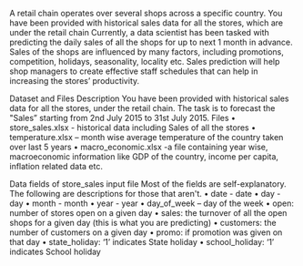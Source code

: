 A retail chain operates over several shops across a specific country. 
You have been provided with historical sales data for all the stores, which are under the retail chain Currently, a data scientist has been tasked with predicting the daily sales of all the shops for up to next 1 month in advance. 
Sales of the shops are influenced by many factors, including promotions, competition, holidays, seasonality, locality etc.
Sales prediction will help shop managers to create effective staff schedules that can help in increasing the stores’ productivity. 

Dataset and Files Description
You have been provided with historical sales data for all the stores, under the retail chain. The task is to forecast the "Sales” starting from 2nd July 2015 to 31st July 2015. 
Files
•	store_sales.xlsx - historical data including Sales of all the stores
•	temperature.xlsx – month wise average temperature of the country taken over last 5 years
•	macro_economic.xlsx -a file containing year wise, macroeconomic information like GDP of the country, income per capita, inflation related data etc.

Data fields of store_sales input file
Most of the fields are self-explanatory. The following are descriptions for those that aren't.
•	date - date
•	day - day
•	month - month
•	year - year
•	day_of_week – day of the week
•	open: number of stores open on a given day
•	sales: the turnover of all the open shops for a given day (this is what you are predicting)
•	customers: the number of customers on a given day
•	promo: if promotion was given on that day
•	state_holiday: ‘1’ indicates State holiday
•	school_holiday: ‘1’ indicates School holiday
